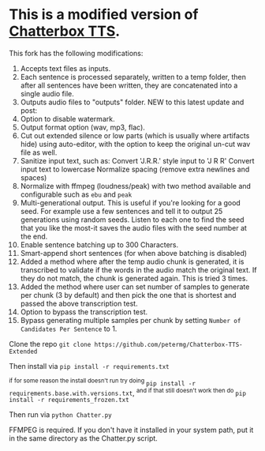 # This is a modified version of [Chatterbox TTS](https://huggingface.co/ResembleAI/chatterbox).

This fork has the following modifications:
1. Accepts text files as inputs.
2. Each sentence is processed separately, written to a temp folder, then after all sentences have been written, they are concatenated into a single audio file.
3. Outputs audio files to "outputs" folder.
NEW to this latest update and post:
4. Option to disable watermark.
5. Output format option (wav, mp3, flac).
6. Cut out extended silence or low parts (which is usually where artifacts hide) using auto-editor, with the option to keep the original un-cut wav file as well.
7. Sanitize input text, such as:
         Convert 'J.R.R.' style input to 'J R R'
         Convert input text to lowercase
         Normalize spacing (remove extra newlines and spaces)
8. Normalize with ffmpeg (loudness/peak) with two method available and configurable such as `ebu` and `peak`
9. Multi-generational output. This is useful if you're looking for a good seed. For example use a few sentences and tell it to output 25 generations using random seeds. Listen to each one to find the seed that you like the most-it saves the audio files with the seed number at the end.
10. Enable sentence batching up to 300 Characters.
11. Smart-append short sentences (for when above batching is disabled)
12. Added a method where after the temp audio chunk is generated, it is transcribed to validate if the words in the audio match the original text. If they do not match, the chunk is generated again. This is tried 3 times.
13. Added the method where user can set number of samples to generate per chunk (3 by default) and then pick the one that is shortest and passed the above transcription test.
14. Option to bypass the transcription test.
15. Bypass generating multiple samples per chunk by setting `Number of Candidates Per Sentence` to 1.

Clone the repo
`git clone https://github.com/petermg/Chatterbox-TTS-Extended`

Then install via
`pip install -r requirements.txt`  

<sup> if for some reason the install doesn't run try doing </sup> `pip install -r requirements.base.with.versions.txt`, 
<sup> and if that still doesn't work then do </sup> `pip install -r requirements_frozen.txt`

Then run via
`python Chatter.py`


FFMPEG is required. If you don't have it installed in your system path, put it in the same directory as the Chatter.py script.
